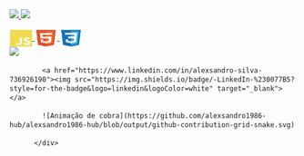 <div>
            <a href="https://github.com/alexsandro1986-hub">
            <img height="180em" src="https://github-readme-stats.vercel.app/api?username=alexsandro1986-hub&show_icons=true&theme=tokyonight&include_all_commits=true&count_private=true"/>
            <img height="180em" src="https://github-readme-stats.vercel.app/api/top-langs/?username=alexsandro1986-hub&layout=compact&langs_count=6&theme=tokyonight"/>
          </div>
          <div style="display: inline_block"><br>
            <img align="center" alt="Js" height="30" width="40" src="https://raw.githubusercontent.com/devicons/devicon/master/icons/javascript/javascript-plain.svg ">
            <img align="center" alt="HTML" height="30" width="40" src="https://raw.githubusercontent.com/devicons/devicon/master/icons/html5/html5-original.svg ">
            <img align="center" alt="CSS" height="30" width="40" src="https://raw.githubusercontent.com/devicons/devicon/master/icons/css3/css3-original.svg ">
          </div>
          
           
           
           
<div>           
            <a href = "alexsandrosilvasilva886@gmail.com"><img src="https://img.shields.io/badge/-Gmail-%23333?style=for-the-badge&logo=gmail&logoColor=white" destino ="_blank"></a>

            
            <a href="https://www.linkedin.com/in/alexsandro-silva-736926190"><img src="https://img.shields.io/badge/-LinkedIn-%230077B5?style=for-the-badge&logo=linkedin&logoColor=white" target="_blank"></a>
           
            ![Animação de cobra](https://github.com/alexsandro1986-hub/alexsandro1986-hub/blob/output/github-contribution-grid-snake.svg)
          
          </div>
